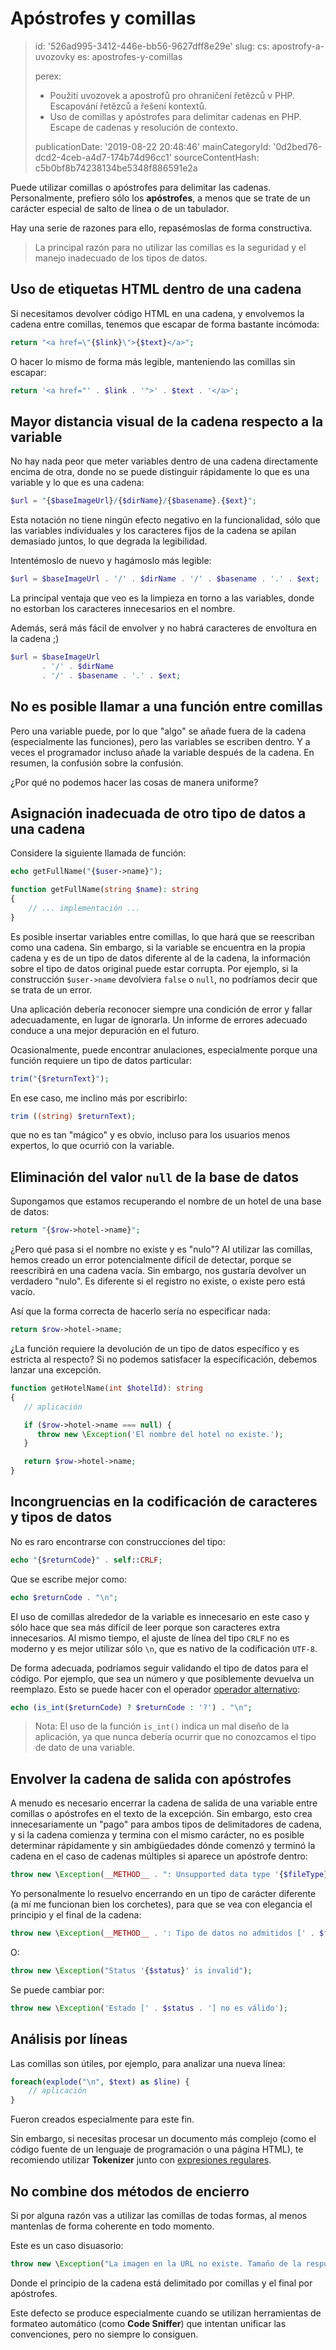 Apóstrofes y comillas
=====================

> id: '526ad995-3412-446e-bb56-9627dff8e29e'
> slug:
> 	cs: apostrofy-a-uvozovky
> 	es: apostrofes-y-comillas
> 
> perex:
> 	- Použití uvozovek a apostrofů pro ohraničení řetězců v PHP. Escapování řetězců a řešení kontextů.
> 	- Uso de comillas y apóstrofes para delimitar cadenas en PHP. Escape de cadenas y resolución de contexto.
> 
> publicationDate: '2019-08-22 20:48:46'
> mainCategoryId: '0d2bed76-dcd2-4ceb-a4d7-174b74d96cc1'
> sourceContentHash: c5b0bf8b74238134be5348f886591e2a

Puede utilizar comillas o apóstrofes para delimitar las cadenas. Personalmente, prefiero sólo los **apóstrofes**, a menos que se trate de un carácter especial de salto de línea o de un tabulador.

Hay una serie de razones para ello, repasémoslas de forma constructiva.

> La principal razón para no utilizar las comillas es la seguridad y el manejo inadecuado de los tipos de datos.

Uso de etiquetas HTML dentro de una cadena
--------------------------------

Si necesitamos devolver código HTML en una cadena, y envolvemos la cadena entre comillas, tenemos que escapar de forma bastante incómoda:

```php
return "<a href=\"{$link}\">{$text}</a>";
```

O hacer lo mismo de forma más legible, manteniendo las comillas sin escapar:

```php
return '<a href="' . $link . '">' . $text . '</a>';
```

Mayor distancia visual de la cadena respecto a la variable
---------------------------------------------

No hay nada peor que meter variables dentro de una cadena directamente encima de otra, donde no se puede distinguir rápidamente lo que es una variable y lo que es una cadena:

```php
$url = "{$baseImageUrl}/{$dirName}/{$basename}.{$ext}";
```

Esta notación no tiene ningún efecto negativo en la funcionalidad, sólo que las variables individuales y los caracteres fijos de la cadena se apilan demasiado juntos, lo que degrada la legibilidad.

Intentémoslo de nuevo y hagámoslo más legible:

```php
$url = $baseImageUrl . '/' . $dirName . '/' . $basename . '.' . $ext;
```

La principal ventaja que veo es la limpieza en torno a las variables, donde no estorban los caracteres innecesarios en el nombre.

Además, será más fácil de envolver y no habrá caracteres de envoltura en la cadena ;)

```php
$url = $baseImageUrl
       . '/' . $dirName
       . '/' . $basename . '.' . $ext;
```

No es posible llamar a una función entre comillas
---------------------------------------

Pero una variable puede, por lo que "algo" se añade fuera de la cadena (especialmente las funciones), pero las variables se escriben dentro. Y a veces el programador incluso añade la variable después de la cadena. En resumen, la confusión sobre la confusión.

¿Por qué no podemos hacer las cosas de manera uniforme?

Asignación inadecuada de otro tipo de datos a una cadena
---------------------------------------------------

Considere la siguiente llamada de función:

```php
echo getFullName("{$user->name}");

function getFullName(string $name): string
{
	// ... implementación ...
}
```

Es posible insertar variables entre comillas, lo que hará que se reescriban como una cadena. Sin embargo, si la variable se encuentra en la propia cadena y es de un tipo de datos diferente al de la cadena, la información sobre el tipo de datos original puede estar corrupta. Por ejemplo, si la construcción `$user->name` devolviera `false` o `null`, no podríamos decir que se trata de un error.

Una aplicación debería reconocer siempre una condición de error y fallar adecuadamente, en lugar de ignorarla. Un informe de errores adecuado conduce a una mejor depuración en el futuro.

Ocasionalmente, puede encontrar anulaciones, especialmente porque una función requiere un tipo de datos particular:

```php
trim("{$returnText}");
```

En ese caso, me inclino más por escribirlo:

```php
trim ((string) $returnText);
```

que no es tan "mágico" y es obvio, incluso para los usuarios menos expertos, lo que ocurrió con la variable.

Eliminación del valor `null` de la base de datos
----------------------------------

Supongamos que estamos recuperando el nombre de un hotel de una base de datos:

```php
return "{$row->hotel->name}";
```

¿Pero qué pasa si el nombre no existe y es "nulo"? Al utilizar las comillas, hemos creado un error potencialmente difícil de detectar, porque se reescribirá en una cadena vacía. Sin embargo, nos gustaría devolver un verdadero "nulo". Es diferente si el registro no existe, o existe pero está vacío.

Así que la forma correcta de hacerlo sería no especificar nada:

```php
return $row->hotel->name;
```

¿La función requiere la devolución de un tipo de datos específico y es estricta al respecto? Si no podemos satisfacer la especificación, debemos lanzar una excepción.

```php
function getHotelName(int $hotelId): string
{
   // aplicación

   if ($row->hotel->name === null) {
      throw new \Exception('El nombre del hotel no existe.');
   }

   return $row->hotel->name;
}
```

Incongruencias en la codificación de caracteres y tipos de datos
--------------------------------------------

No es raro encontrarse con construcciones del tipo:

```php
echo "{$returnCode}" . self::CRLF;
```

Que se escribe mejor como:

```php
echo $returnCode . "\n";
```

El uso de comillas alrededor de la variable es innecesario en este caso y sólo hace que sea más difícil de leer porque son caracteres extra innecesarios. Al mismo tiempo, el ajuste de línea del tipo `CRLF` no es moderno y es mejor utilizar sólo `\n`, que es nativo de la codificación `UTF-8`.

De forma adecuada, podríamos seguir validando el tipo de datos para el código. Por ejemplo, que sea un número y que posiblemente devuelva un reemplazo. Esto se puede hacer con el operador <a href="/ternary-operator">operador alternativo</a>:

```php
echo (is_int($returnCode) ? $returnCode : '?') . "\n";
```

> Nota: El uso de la función `is_int()` indica un mal diseño de la aplicación, ya que nunca debería ocurrir que no conozcamos el tipo de dato de una variable.

Envolver la cadena de salida con apóstrofes
---------------------------------------

A menudo es necesario encerrar la cadena de salida de una variable entre comillas o apóstrofes en el texto de la excepción. Sin embargo, esto crea innecesariamente un "pago" para ambos tipos de delimitadores de cadena, y si la cadena comienza y termina con el mismo carácter, no es posible determinar rápidamente y sin ambigüedades dónde comenzó y terminó la cadena en el caso de cadenas múltiples si aparece un apóstrofe dentro:

```php
throw new \Exception(__METHOD__ . ": Unsupported data type '{$fileType}'");
```

Yo personalmente lo resuelvo encerrando en un tipo de carácter diferente (a mí me funcionan bien los corchetes), para que se vea con elegancia el principio y el final de la cadena:

```php
throw new \Exception(__METHOD__ . ': Tipo de datos no admitidos [' . $fileType . ']');
```

O:

```php
throw new \Exception("Status '{$status}' is invalid");
```

Se puede cambiar por:

```php
throw new \Exception('Estado [' . $status . '] no es válido');
```

Análisis por líneas
--------------------

Las comillas son útiles, por ejemplo, para analizar una nueva línea:

```php
foreach(explode("\n", $text) as $line) {
	// aplicación
}
```

Fueron creados especialmente para este fin.

Sin embargo, si necesitas procesar un documento más complejo (como el código fuente de un lenguaje de programación o una página HTML), te recomiendo utilizar **Tokenizer** junto con <a href="/regex">expresiones regulares</a>.

No combine dos métodos de encierro
-----------------------------------

Si por alguna razón vas a utilizar las comillas de todas formas, al menos mantenlas de forma coherente en todo momento.

Este es un caso disuasorio:

```php
throw new \Exception("La imagen en la URL no existe. Tamaño de la respuesta:" . strlen($result) . ')');
```

Donde el principio de la cadena está delimitado por comillas y el final por apóstrofes.

Este defecto se produce especialmente cuando se utilizan herramientas de formateo automático (como **Code Sniffer**) que intentan unificar las convenciones, pero no siempre lo consiguen.
